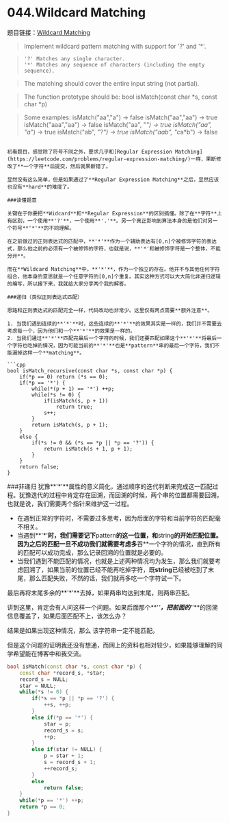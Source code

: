 044.Wildcard Matching
===========================
题目链接：[Wildcard Matching](https://leetcode.com/problems/wildcard-matching/)

> Implement wildcard pattern matching with support for '?' and '*'.

> ```
> '?' Matches any single character.
> '*' Matches any sequence of characters (including the empty sequence).

> The matching should cover the entire input string (not partial).

> The function prototype should be:
bool isMatch(const char *s, const char *p)

> Some examples:
isMatch("aa","a") → false
isMatch("aa","aa") → true
isMatch("aaa","aa") → false
isMatch("aa", "*") → true
isMatch("aa", "a*") → true
isMatch("ab", "?*") → true
isMatch("aab", "c*a*b") → false
```

初看题目，感觉除了符号不同之外，要求几乎和[Regular Expression Matching](https://leetcode.com/problems/regular-expression-matching/)一样，果断修改了**一个字符**后提交，然后就果断错了。

显然没有这么简单，但是如果通过了**Regular Expression Matching**之后，显然应该也没有**hard**的难度了。

###读懂题意

关键在于你要把**Widcard**和**Regular Expression**的区别搞懂。除了在**字符**上有区别，一个使用**'?'**，一个使用**'.'**。另一个真正影响到算法本身的是他们对另一个符号**'*'**的不同理解。

在之前做过的正则表达式的匹配中，**'*'**作为一个辅助表达有[0,n]个被修饰字符的表达式，那么他之前的必须有一个被修饰的字符，也就是说，**'*'和被修饰字符是一个整体，不能分开**。

而在**Wildcard Matching**中，**'*'**，作为一个独立的存在。他并不与其他任何字符组合，他本身的意思就是一个任意字符的[0,n]个重复。其实这种方式可以大大简化非递归逻辑的编写，所以接下来，我就给大家分享两个我的解答。

###递归（类似正则表达式匹配）

思路和正则表达式的匹配完全一样，代码改动也非常少。这里仅有两点需要**额外注意**。

1. 当我们遇到连续的**'*'**时，这些连续的**'*'**的效果其实是一样的，我们并不需要去考虑每一个，因为他们和一个**'*'**的效果是一样的。
2. 当我们通过**'*'**匹配完最后一个字符的时候，我们还要匹配如果这个**'*'**将最后一个字符也吃掉的情况，因为可能当前的**'*'**也是**pattern**串的最后一个字符，我们不能漏掉这样一个**matching**。

```cpp
bool isMatch_recursive(const char *s, const char *p) {
    if(*p == 0) return (*s == 0);
    if(*p == '*') {
        while(*(p + 1) == '*') ++p;
        while(*s != 0) {
            if(isMatch(s, p + 1))
                return true;
            s++;
        }
        return isMatch(s, p + 1);
    }
    else {
        if(*s != 0 && (*s == *p || *p == '?')) {
            return isMatch(s + 1, p + 1);
        }
    }
    return false;
}
```

###非递归
犹豫**'*'**属性的意义简化，通过顺序的迭代判断来完成这一匹配过程。犹豫迭代的过程中肯定存在回溯，而回溯的时候，两个串的位置都需要回溯，也就是说，我们需要两个指针来维护这一过程。

- 在遇到正常的字符时，不需要过多思考，因为后面的字符和当前字符的匹配毫不相关。
- 当遇到**'*'**时，我们需要记下**pattern**的这一位置，和**string**的开始匹配位置。因为之后的匹配一旦不成功我们就需要考虑多**吞**一个字符的情况，直到所有的匹配可以成功完成，那么记录回溯的位置就是必要的。
- 当我们遇到不能匹配的情况，也就是上述两种情况均为发生，那么我们就要考虑回溯了，如果当前的位置已经不能再吃掉字符，既**string**已经被吃到了末尾，那么匹配失败，不然的话，我们就再多吃一个字符试一下。

最后再将末尾多余的**'*'**去掉，如果两串均达到末尾，则两串匹配。

讲到这里，肯定会有人问这样一个问题。如果后面那个**'*'**，把前面的**'*'**的回溯信息覆盖了，如果后面匹配不上，该怎么办？

结果是如果出现这种情况，那么 该字符串一定不能匹配。

但是这个问题的证明我还没有想通，而网上的资料也相对较少，如果能够理解的同学希望能在博客中和我交流。

```cpp
bool isMatch(const char *s, const char *p) {
    const char *record_s, *star;
    record_s = NULL;
    star = NULL;
    while(*s != 0) {
        if(*s == *p || *p == '?') {
            ++s, ++p;
        }
        else if(*p == '*') {
            star = p;
            record_s = s;
            ++p;
        }
        else if(star != NULL) {
            p = star + 1;
            s = record_s + 1;
            ++record_s;
        }
        else
            return false;
    }
    while(*p == '*') ++p;
    return *p == 0;
}
```
